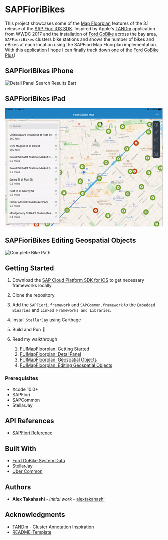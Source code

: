 # SAPFioriBikes

This project showcases some of the [Map Floorplan](https://experience.sap.com/fiori-design-ios/article/map/) features of the 3.1 release of the [SAP Fiori iOS SDK](https://developer.apple.com/sap/).  Inspired by Apple's [TANDm](https://developer.apple.com/documentation/mapkit/mkannotationview/decluttering_a_map_with_mapkit_annotation_clustering) application from WWDC 2017 and the installation of [Ford GoBike](https://www.fordgobike.com/) across the bay area, `SAPFioriBikes` clusters bike stations and shows the number of bikes and eBikes at each location using the SAPFiori Map Floorplan implementation. With this application I hope I can finally track down one of the [Ford GoBike Plus](https://www.fordgobike.com/plus)!

## SAPFioriBikes iPhone

![Detail Panel Search Results Bart](ReadMeImages/PanelWalkThrough.gif)

## SAPFioriBikes iPad
![Detail Panel Search Results Bart](ReadMeImages/PanelWalkthroughiPad.gif)

## SAPFioriBikes Editing Geospatial Objects

![Complete Bike Path](ReadMeImages/EditingGeospatialObjects/Gifs/CompleteBikePathAdd.gif)

## Getting Started

1. Download the [SAP Cloud Platform SDK for iOS](https://developers.sap.com/topics/cloud-platform-sdk-for-ios.html#details) to get necessary frameworks locally.

2. Clone the repository.

3. Add the `SAPFiori.framework` and `SAPCommon.framework` to the `Embedded Binaries` and `Linked Frameworks and Libraries`.

4. Install `StellarJay` using Carthage

5. Build and Run 🚴‍

6. Read my walkthrough
      1. [FUIMapFloorplan: Getting Started](https://github.wdf.sap.corp/i860364/SAPFioriBikes/blob/master/SAPFioriBikesBlog.md)
      2. [FUIMapFloorplan: DetailPanel](https://github.wdf.sap.corp/i860364/SAPFioriBikes/blob/master/SAPFioriBikesBlogDetailPanel.md)
      3. [FUIMapFloorplan: Geospatial Objects](https://github.wdf.sap.corp/i860364/SAPFioriBikes/blob/master/SAPFioriBikesGeospatialObjects.md)
      4. [FUIMapFloorplan: Editing Geospatial Objects](https://github.wdf.sap.corp/i860364/SAPFioriBikes/blob/master/SAPFioriBikesEditing.md)

[//]: # (Needs external blog post link)

### Prerequisites

* Xcode 10.0+
* SAPFiori
* SAPCommon
* StellarJay

## API References

* [SAPFiori Reference](https://help.sap.com/doc/978e4f6c968c4cc5a30f9d324aa4b1d7/3.0/en-US/Documents/Frameworks/SAPFiori/index.html)

## Built With

* [Ford GoBike System Data](https://www.fordgobike.com/system-data)
* [StellarJay](https://github.com/sstadelman/stellarjay)
* [Uber Common](https://github.com/uber-common/deck.gl-data/blob/master/website/bart.geo.json)

## Authors

* **Alex Takahashi** - *Initial work* - [alextakahashi](https://github.com/alextakahashi)

## Acknowledgments

* [TANDm](https://developer.apple.com/documentation/mapkit/mkannotationview/decluttering_a_map_with_mapkit_annotation_clustering) - Cluster Annotation Inspiration
* [README-Template](https://gist.github.com/PurpleBooth/109311bb0361f32d87a2)
